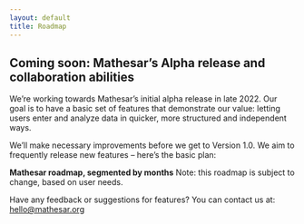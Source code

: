 ```yaml
---
layout: default
title: Roadmap
---
```


## Coming soon: Mathesar’s Alpha release and collaboration abilities

We’re working towards Mathesar’s initial alpha release in late 2022. Our goal is to have a basic set of features that demonstrate our value: letting users enter and analyze data in quicker, more structured and independent ways.

We’ll make necessary improvements before we get to Version 1.0. We aim to frequently release new features – here’s the basic plan:

**Mathesar roadmap, segmented by months**
Note: this roadmap is subject to change, based on user needs.

Have any feedback or suggestions for features? You can contact us at:
hello@mathesar.org
